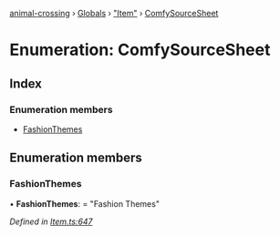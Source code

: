 [animal-crossing](../README.md) › [Globals](../globals.md) › ["Item"](../modules/_item_.md) › [ComfySourceSheet](_item_.comfysourcesheet.md)

# Enumeration: ComfySourceSheet

## Index

### Enumeration members

* [FashionThemes](_item_.comfysourcesheet.md#fashionthemes)

## Enumeration members

###  FashionThemes

• **FashionThemes**: = "Fashion Themes"

*Defined in [Item.ts:647](https://github.com/Norviah/animal-crossing/blob/7daadc1/module/types/Item.ts#L647)*

